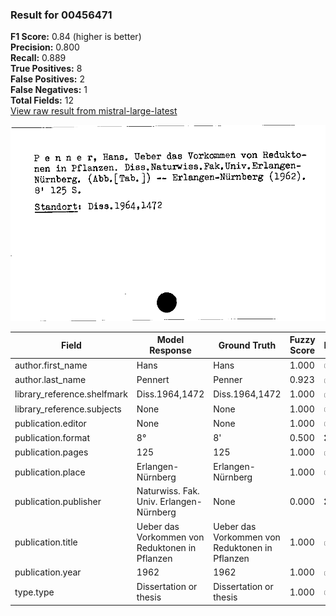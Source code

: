 ### Result for 00456471
**F1 Score:** 0.84 (higher is better)<br>**Precision:** 0.800<br>**Recall:** 0.889<br>**True Positives:** 8<br>**False Positives:** 2<br>**False Negatives:** 1<br>**Total Fields:** 12<br>[View raw result from mistral-large-latest](https://github.com/RISE-UNIBAS/humanities_data_benchmark/blob/main/results/2025-10-01/T0192/request_T0192_00456471.json)

<img src="https://github.com/RISE-UNIBAS/humanities_data_benchmark/blob/main/benchmarks/zettelkatalog/images/00456471.jpg?raw=true" alt="00456471" width="600px">

| Field | Model Response | Ground Truth | Fuzzy Score | Match |
|-------|----------------|--------------|-------------|-------|
| author.first_name | Hans | Hans | 1.000 | ✅ |
| author.last_name | Pennert | Penner | 0.923 | ✅ |
| library_reference.shelfmark | Diss.1964,1472 | Diss.1964,1472 | 1.000 | ✅ |
| library_reference.subjects | None | None | 1.000 | ✅ |
| publication.editor | None | None | 1.000 | ✅ |
| publication.format | 8° | 8' | 0.500 | ❌ |
| publication.pages | 125 | 125 | 1.000 | ✅ |
| publication.place | Erlangen-Nürnberg | Erlangen-Nürnberg | 1.000 | ✅ |
| publication.publisher | Naturwiss. Fak. Univ. Erlangen-Nürnberg | None | 0.000 | ❌ |
| publication.title | Ueber das Vorkommen von Reduktonen in Pflanzen | Ueber das Vorkommen von Reduktonen in Pflanzen | 1.000 | ✅ |
| publication.year | 1962 | 1962 | 1.000 | ✅ |
| type.type | Dissertation or thesis | Dissertation or thesis | 1.000 | ✅ |

